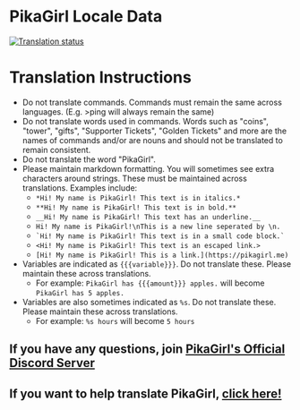 # PikaGirl Locale Data
[![Translation status](http://translate.pikagirl.me/widgets/pikagirl/-/multi-auto.svg)](http://translate.pikagirl.me/engage/pikagirl/?utm_source=widget)

# Translation Instructions
- Do not translate commands. Commands must remain the same across languages. (E.g. >ping will always remain the same)
- Do not translate words used in commands. Words such as "coins", "tower", "gifts", "Supporter Tickets", "Golden Tickets" and more are the names of commands and/or are nouns and should not be translated to remain consistent.
- Do not translate the word "PikaGirl".
- Please maintain markdown formatting. You will sometimes see extra characters around strings. These must be maintained across translations. Examples include:
    - `*Hi! My name is PikaGirl! This text is in italics.*`
    - `**Hi! My name is PikaGirl! This text is in bold.**`
    - `__Hi! My name is PikaGirl! This text has an underline.__`
    - `Hi! My name is PikaGirl!\nThis is a new line seperated by \n.`
    - `` `Hi! My name is PikaGirl! This text is in a small code block.` ``
    - `<Hi! My name is PikaGirl! This text is an escaped link.>`
    - `[Hi! My name is PikaGirl! This is a link.](https://pikagirl.me)`
- Variables are indicated as `{{{variable}}}`. Do not translate these. Please maintain these across translations.
    - For example: `PikaGirl has {{{amount}}} apples.` will become `PikaGirl has 5 apples.`
- Variables are also sometimes indicated as `%s`. Do not translate these. Please maintain these across translations.
    - For example: `%s hours` will become `5 hours`

## If you have any questions, join [PikaGirl's Official Discord Server](https://pikagirl.me/support)

## If you want to help translate PikaGirl, [click here!](https://docs.google.com/forms/d/e/1FAIpQLScQLPdWDlfWdBNdnMszOpNMvdW9_qUJv9Kd-dtUH4gE7Mycvg/viewform?usp=sf_link)